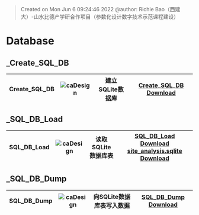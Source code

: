 > Created on Mon Jun  6 09:24:46 2022 @author: Richie Bao（西建大）-山水比德产学研合作项目（参数化设计数字技术示范课程建设）

# Database

## _Create_SQL_DB

| Create_SQL_DB |  <img src="./imgs/Moths_imgs/Create_SQL_DB.png" height="auto" width="auto" title="caDesign"> | 建立SQLite数据库 |  <a href="./Moths_components/Create_SQL_DB.gh">Create_SQL_DB Download</a> |
|---|---|---|---|

## _SQL_DB_Load

| SQL_DB_Load |  <img src="./imgs/Moths_imgs/SQL_DB_Load.png" height="auto" width="auto" title="caDesign"> | 读取SQLite数据库表 |  <a href="./Moths_components/SQL_DB_Load.gh">SQL_DB_Load Download</a> <a href="./Moths_components/site_analysis.sqlite">site_analysis.sqlite Download</a>|
|---|---|---|---|

## _SQL_DB_Dump

| SQL_DB_Dump |  <img src="./imgs/Moths_imgs/SQL_DB_Dump.png" height="auto" width="auto" title="caDesign"> | 向SQLite数据库表写入数据|  <a href="./Moths_components/SQL_DB_Dump.gh">SQL_DB_Dump Download</a>|
|---|---|---|---|